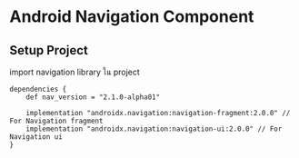 # Android Navigation Component

## Setup Project
import navigation library ใน project

```dependencies
dependencies {
    def nav_version = "2.1.0-alpha01"

    implementation "androidx.navigation:navigation-fragment:2.0.0" // For Navigation fragment
    implementation "androidx.navigation:navigation-ui:2.0.0" // For Navigation ui
}
```